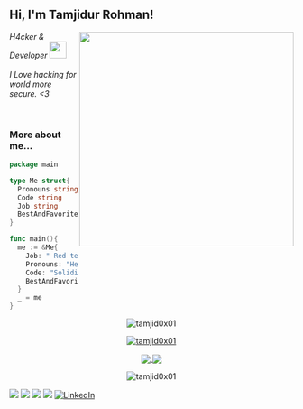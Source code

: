 <h2> Hi, I'm Tamjidur Rohman!</h2>
<img align='right' src="https://github-readme-stats.vercel.app/api?username=tamjid0x01&show_icons=true&theme=radical" width="380">
<p><em>  H4cker & Developer  <img src="https://media.giphy.com/media/WUlplcMpOCEmTGBtBW/giphy.gif" width="30"><br><br>
   I Love hacking for world more secure. <3
  </em></p>

<br>


### More about me...
```go
package main

type Me struct{
  Pronouns string
  Code string
  Job string
  BestAndFavoriteSkill string
}

func main(){
  me := &Me{
    Job: " Red team that aims for a purple team.",
    Pronouns: "He/Him",
    Code: "Solidity, Go and Python and Everythings",
    BestAndFavoriteSkill: "Smart contract Security, Web Hacking :D"
  }
  _ = me
}
```

   
   <p align="center">
<img src="https://komarev.com/ghpvc/?username=tamjid0x01&label=Views&color=lightgrey&style=flat-square" alt="tamjid0x01" /> 
</p>
<p align="center">
<a href="https://github.com/ryo-ma/github-profile-trophy"><img src="https://github-profile-trophy.vercel.app/?username=tamjid0x01&rank=SECRET,SSS,SS,S,AAA,AA&theme=radical&no-bg=true&no-frame=true&column=4" alt="tamjid0x01" /></a> 
</p>
<p align="center">
<a href="https://github.com/anuraghazra/github-readme-stats">
  <img align="center" src="https://github-readme-stats.vercel.app/api?username=tamjid0x01&theme=omni&show_icons=true&count_private=true&hide_border=true" />
</a>
<a href="https://github.com/anuraghazra/github-readme-stats">
  <img align="center" src="https://github-readme-stats.vercel.app/api/top-langs/?username=tamjid0x01&layout=compact&langs_count=8&theme=omni&hide_border=true" />
</a>
</p>
<p align="center">
<img align="center" src="https://github-readme-streak-stats.herokuapp.com/?user=tamjid0x01&theme=omni&hide_border=true" alt="tamjid0x01" />
</p>


[![](https://img.shields.io/twitter/follow/tamjid0x01?color=gray&logo=twitter&label=%40tamjid0x01&style=flat)](https://twitter.com/tamjid0x01)
[![](https://img.shields.io/github/followers/tamjid0x01?color=gray&label=%40tamjid0x01&logo=GitHub)](https://github.com/tamjid0x01)
[![](https://img.shields.io/github/stars/tamjid0x01?color=gray&logo=GitHub)](https://github.com/tamjid0x01)
[![](https://img.shields.io/badge/-hackerone-black?logo=hackerone&color=gray&style=flat)](https://hackerone.com/aits)
[![LinkedIn](https://img.shields.io/badge/linkedin-%230077B5.svg?style=for-the-badge&logo=linkedin&logoColor=white)](https://www.linkedin.com/in/tamjid0x01/)   
   

